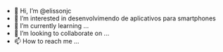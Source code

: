 - 👋 Hi, I’m @elissonjc
- 👀 I’m interested in desenvolvimendo de aplicativos para smartphones
- 🌱 I’m currently learning ...
- 💞️ I’m looking to collaborate on ...
- 📫 How to reach me ...

<!---
elissonjc/elissonjc is a ✨ special ✨ repository because its `README.md` (this file) appears on your GitHub profile.
You can click the Preview link to take a look at your changes.
--->
